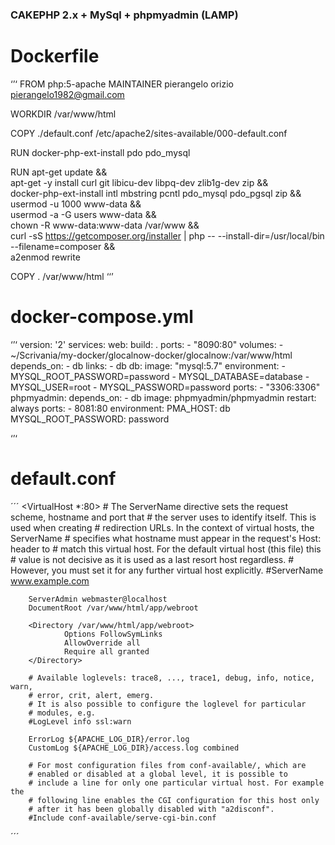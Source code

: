 ### CAKEPHP 2.x + MySql + phpmyadmin (LAMP)

# Dockerfile

‘’‘
FROM php:5-apache
MAINTAINER pierangelo orizio <pierangelo1982@gmail.com>

WORKDIR /var/www/html

COPY ./default.conf /etc/apache2/sites-available/000-default.conf

RUN docker-php-ext-install pdo pdo_mysql

RUN apt-get update && \
  apt-get -y install curl git libicu-dev libpq-dev zlib1g-dev zip && \
  docker-php-ext-install intl mbstring pcntl pdo_mysql pdo_pgsql zip && \
  usermod -u 1000 www-data && \
  usermod -a -G users www-data && \
  chown -R www-data:www-data /var/www && \
  curl -sS https://getcomposer.org/installer | php -- --install-dir=/usr/local/bin --filename=composer && \
  a2enmod rewrite


COPY . /var/www/html
‘‘’

# docker-compose.yml

‘’‘
version: '2'
services:
  web:
    build: .
    ports:
      - "8090:80"
    volumes:
      - ~/Scrivania/my-docker/glocalnow-docker/glocalnow:/var/www/html
    depends_on:
      - db
    links:
      - db
  db:
    image: "mysql:5.7"
    environment:
      - MYSQL_ROOT_PASSWORD=password
      - MYSQL_DATABASE=database
      - MYSQL_USER=root
      - MYSQL_PASSWORD=password
    ports:
      - "3306:3306"
  phpmyadmin:
    depends_on:
      - db
    image: phpmyadmin/phpmyadmin
    restart: always
    ports:
      - 8081:80
    environment:
      PMA_HOST: db
      MYSQL_ROOT_PASSWORD: password

‘’‘

# default.conf

´´´
<VirtualHost *:80>
        # The ServerName directive sets the request scheme, hostname and port that
        # the server uses to identify itself. This is used when creating
        # redirection URLs. In the context of virtual hosts, the ServerName
        # specifies what hostname must appear in the request's Host: header to
        # match this virtual host. For the default virtual host (this file) this
        # value is not decisive as it is used as a last resort host regardless.
        # However, you must set it for any further virtual host explicitly.
        #ServerName www.example.com

        ServerAdmin webmaster@localhost
        DocumentRoot /var/www/html/app/webroot

        <Directory /var/www/html/app/webroot>
                Options FollowSymLinks
                AllowOverride all
                Require all granted
        </Directory>

        # Available loglevels: trace8, ..., trace1, debug, info, notice, warn,
        # error, crit, alert, emerg.
        # It is also possible to configure the loglevel for particular
        # modules, e.g.
        #LogLevel info ssl:warn

        ErrorLog ${APACHE_LOG_DIR}/error.log
        CustomLog ${APACHE_LOG_DIR}/access.log combined

        # For most configuration files from conf-available/, which are
        # enabled or disabled at a global level, it is possible to
        # include a line for only one particular virtual host. For example the
        # following line enables the CGI configuration for this host only
        # after it has been globally disabled with "a2disconf".
        #Include conf-available/serve-cgi-bin.conf
</VirtualHost>

´´´
